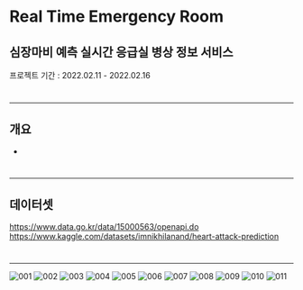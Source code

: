 # Real Time Emergency Room
## 심장마비 예측 실시간 응급실 병상 정보 서비스
프로젝트 기간 : 2022.02.11 - 2022.02.16
#
#
---
## 개요
*
#
---
## 데이터셋
https://www.data.go.kr/data/15000563/openapi.do  
https://www.kaggle.com/datasets/imnikhilanand/heart-attack-prediction
#
---
![001](https://user-images.githubusercontent.com/93903494/183252315-2fdc2375-3cec-4f96-b46a-4207acb3335d.png)
![002](https://user-images.githubusercontent.com/93903494/183252320-e451147b-cfa3-4b97-af76-110031bc9bd0.png)
![003](https://user-images.githubusercontent.com/93903494/183252325-44795e83-2325-46a0-a9dc-d589a5e855fc.png)
![004](https://user-images.githubusercontent.com/93903494/183252330-cfb4c2b8-8476-4cb5-bd3f-99b1510c4684.png)
![005](https://user-images.githubusercontent.com/93903494/183252333-006b8032-1a71-4dd0-9992-eefbf91f26f7.png)
![006](https://user-images.githubusercontent.com/93903494/183252337-55b1982b-ea5f-46ca-afc4-eeff0dc21f2e.png)
![007](https://user-images.githubusercontent.com/93903494/183252338-773d6d06-c89b-4f22-8aaa-9db84ea6ca30.png)
![008](https://user-images.githubusercontent.com/93903494/183252343-c6118335-93b8-4aa1-8060-ff4a32474bdd.png)
![009](https://user-images.githubusercontent.com/93903494/183252344-c4157f63-365e-4122-a803-576537761129.png)
![010](https://user-images.githubusercontent.com/93903494/183252347-82227007-46cb-4dce-814a-b66ab06c4cc0.png)
![011](https://user-images.githubusercontent.com/93903494/183252351-ded95522-699c-402f-af79-fbe5e02002a2.png)
